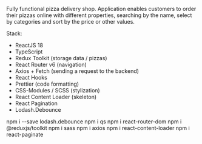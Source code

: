 Fully functional pizza delivery shop. Application enables customers to order their pizzas online with different properties, searching by the name, select by categories and sort by the price or other values.

Stack:

- ReactJS 18
- TypeScript
- Redux Toolkit (storage data / pizzas)
- React Router v6 (navigation)
- Axios + Fetch (sending a request to the backend)
- React Hooks
- Prettier (code formatting)
- CSS-Modules / SCSS (stylization)
- React Content Loader (skeleton)
- React Pagination
- Lodash.Debounce

npm i --save lodash.debounce
npm i qs
npm i react-router-dom
npm i @reduxjs/toolkit
npm i sass
npm i axios
npm i react-content-loader
npm i react-paginate
